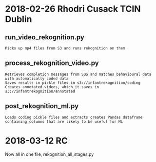 # 2018-02-26 Rhodri Cusack TCIN Dublin
## run_video_rekognition.py
    Picks up mp4 files from S3 and runs rekognition on them
## process_rekognition_video.py
    Retrieves completion messages from SQS and matches behavioural data with automatically coded data
    Saves results in pickle files in s3://infantrekognition/coding
    Creates annotated videos, which it saves in s3://infantrekognition/annotated
## post_rekognition_ml.py
    Loads coding pickle files and extracts creates Pandas dataframe containing columns that are likely to be useful for ML

# 2018-03-12 RC
Now all in one file, rekognition_all_stages.py